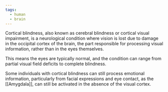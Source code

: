 ```yaml
---
tags:
  - human
  - brain
---
```

Cortical blindness, also known as cerebral blindness or cortical visual impairment, is a neurological condition where vision is lost due to damage in the occipital cortex of the brain, the part responsible for processing visual information, rather than in the eyes themselves.

This means the eyes are typically normal, and the condition can range from partial visual field deficits to complete blindness.

Some individuals with cortical blindness can still process emotional information, particularly from facial expressions and eye contact, as the [[Amygdala]], can still be activated in the absence of the visual cortex.